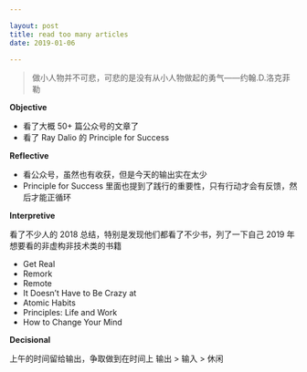 ```yaml
---

layout: post
title: read too many articles
date: 2019-01-06

---
```


> 做小人物并不可悲，可悲的是没有从小人物做起的勇气——约翰.D.洛克菲勒

**Objective**

- 看了大概 50+ 篇公众号的文章了
- 看了 Ray Dalio 的 Principle for Success

**Reflective**

- 看公众号，虽然也有收获，但是今天的输出实在太少
- Principle for Success 里面也提到了践行的重要性，只有行动才会有反馈，然后才能正循环

**Interpretive**

看了不少人的 2018 总结，特别是发现他们都看了不少书，列了一下自己 2019 年想要看的非虚构非技术类的书籍

* Get Real
* Remork
* Remote
* It Doesn’t Have to Be Crazy at
* Atomic Habits
* Principles: Life and Work
* How to Change Your Mind

**Decisional**

上午的时间留给输出，争取做到在时间上 输出 > 输入 > 休闲
